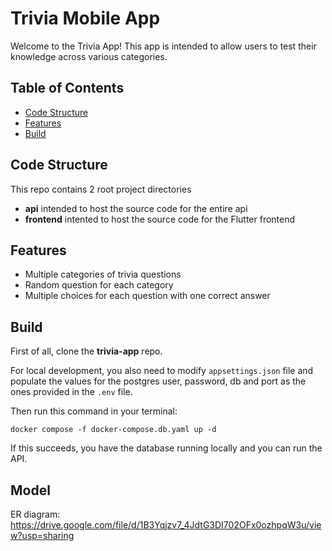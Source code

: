 # Trivia Mobile App

Welcome to the Trivia App! This app is intended to allow users to test their knowledge across various categories.  

## Table of Contents

- [Code Structure](#code-structure)
- [Features](#features)
- [Build](#build)

## Code Structure
This repo contains 2 root project directories
- **api** intended to host the source code for the entire api 
- **frontend** intented to host the source code for the Flutter frontend

## Features

- Multiple categories of trivia questions
- Random question for each category
- Multiple choices for each question with one correct answer

## Build

First of all, clone the **trivia-app**  repo.

For local development, you also need to modify `appsettings.json` file and populate the values for the postgres user, password, db and port as the ones provided in the `.env` file.

Then run this command in your terminal:

`docker compose -f docker-compose.db.yaml up -d`

If this succeeds, you have the database running locally and you can run the API.

## Model

ER diagram: https://drive.google.com/file/d/1B3Yqjzv7_4JdtG3DI702OFx0ozhpqW3u/view?usp=sharing
